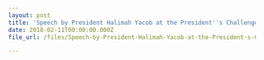 ```yaml
---
layout: post
title: 'Speech by President Halimah Yacob at the President''s Challenge 2018 Launch'
date: 2018-02-11T00:00:00.000Z
file_url: /files/Speech-by-President-Halimah-Yacob-at-the-President-s-Challenge-2018-Launch-2018-02-11.pdf

---
```


